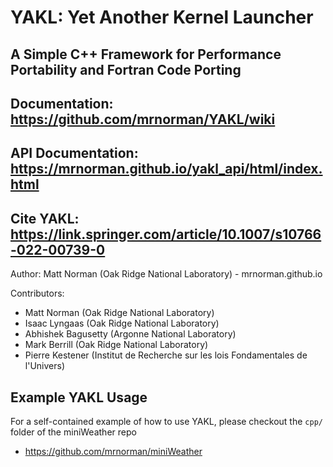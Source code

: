 # YAKL: Yet Another Kernel Launcher
## A Simple C++ Framework for Performance Portability and Fortran Code Porting

## Documentation: https://github.com/mrnorman/YAKL/wiki

## API Documentation: https://mrnorman.github.io/yakl_api/html/index.html

## Cite YAKL: https://link.springer.com/article/10.1007/s10766-022-00739-0

Author: Matt Norman (Oak Ridge National Laboratory) - mrnorman.github.io

Contributors:
* Matt Norman (Oak Ridge National Laboratory)
* Isaac Lyngaas (Oak Ridge National Laboratory)
* Abhishek Bagusetty (Argonne National Laboratory)
* Mark Berrill (Oak Ridge National Laboratory)
* Pierre Kestener (Institut de Recherche sur les lois Fondamentales de l'Univers)

## Example YAKL Usage
For a self-contained example of how to use YAKL, please checkout the `cpp/` folder of the miniWeather repo
* https://github.com/mrnorman/miniWeather

